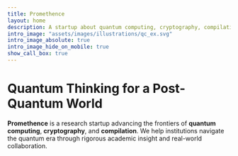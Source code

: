 ```yaml
---
title: Promethence
layout: home
description: A startup about quantum computing, cryptography, compilation
intro_image: "assets/images/illustrations/qc_ex.svg"
intro_image_absolute: true
intro_image_hide_on_mobile: true
show_call_box: true
---
```


# Quantum Thinking for a Post-Quantum World

**Promethence** is a research startup advancing the frontiers of **quantum
computing**, **cryptography**, and **compilation**. We help institutions
navigate the quantum era through rigorous academic insight and real-world
collaboration.

